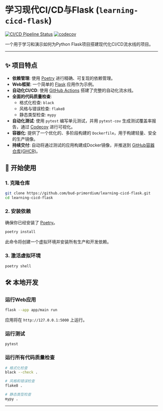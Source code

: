 # 学习现代CI/CD与Flask (`learning-cicd-flask`)

[![CI/CD Pipeline Status](https://github.com/bud-primordium/learning-cicd-flask/actions/workflows/ci-cd.yml/badge.svg)](https://github.com/bud-primordium/learning-cicd-flask/actions)
[![codecov](https://codecov.io/github/bud-primordium/learning-cicd-flask/graph/badge.svg?token=GF3D0FKDU9)](https://codecov.io/github/bud-primordium/learning-cicd-flask)

一个用于学习和演示如何为Python Flask项目搭建现代化CI/CD流水线的项目。

---

## ✨ 项目特点

* **依赖管理**: 使用 [Poetry](https://python-poetry.org/) 进行精确、可复现的依赖管理。
* **Web框架**: 一个简单的 [Flask](https://flask.palletsprojects.com/) 应用作为示例。
* **自动化CI/CD**: 使用 [GitHub Actions](https://github.com/features/actions) 搭建了完整的自动化流水线。
* **全面的代码质量检查**:
  * 格式化检查: `black`
  * 风格与错误检查: `flake8`
  * 静态类型检查: `mypy`
* **自动化测试**: 使用 `pytest` 编写单元测试，并用 `pytest-cov` 生成测试覆盖率报告，通过 [Codecov](https://about.codecov.io/) 进行可视化。
* **容器化**: 提供了一个优化的、多阶段构建的 `Dockerfile`，用于构建轻量、安全的生产镜像。
* **持续交付**: 自动将通过测试的应用构建成Docker镜像，并推送到 [GitHub容器仓库(GHCR)](https://docs.github.com/en/packages/working-with-a-github-packages-registry/working-with-the-container-registry)。

## 🚀 开始使用

### 1. 克隆仓库

```bash
git clone https://github.com/bud-primordium/learning-cicd-flask.git
cd learning-cicd-flask
```

### 2. 安装依赖

确保你已经安装了 [Poetry](https://python-poetry.org/docs/#installation)。

```bash
poetry install
```

此命令将创建一个虚拟环境并安装所有生产和开发依赖。

### 3. 激活虚拟环境

```bash
poetry shell
```

## 🛠️ 本地开发

### 运行Web应用

```bash
flask --app app/main run
```

应用将在 `http://127.0.0.1:5000` 上运行。

### 运行测试

```bash
pytest
```

### 运行所有代码质量检查

```bash
# 格式化检查
black --check .

# 风格和错误检查
flake8 .

# 静态类型检查
mypy .
```

---
